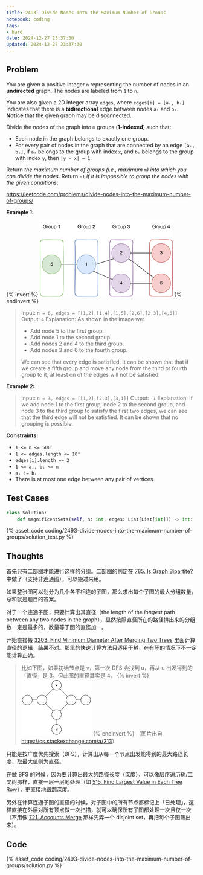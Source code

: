```yaml
---
title: 2493. Divide Nodes Into the Maximum Number of Groups
notebook: coding
tags:
- hard
date: 2024-12-27 23:37:30
updated: 2024-12-27 23:37:30
---
```

## Problem

You are given a positive integer `n` representing the number of nodes in an **undirected** graph. The nodes are labeled from `1` to `n`.

You are also given a 2D integer array `edges`, where `edges[i] = [aᵢ, bᵢ]` indicates that there is a **bidirectional** edge between nodes `aᵢ` and `bᵢ`. **Notice** that the given graph may be disconnected.

Divide the nodes of the graph into `m` groups (**1-indexed**) such that:

- Each node in the graph belongs to exactly one group.
- For every pair of nodes in the graph that are connected by an edge `[aᵢ, bᵢ]`, if `aᵢ` belongs to the group with index `x`, and `bᵢ` belongs to the group with index `y`, then `|y - x| = 1`.

Return _the maximum number of groups (i.e., maximum_ `m`_) into which you can divide the nodes_. Return `-1` _if it is impossible to group the nodes with the given conditions_.

<https://leetcode.com/problems/divide-nodes-into-the-maximum-number-of-groups/>

**Example 1:**

{% invert %}
![case1](2493-divide-nodes-into-the-maximum-number-of-groups/case1.png)
{% endinvert %}

> Input: `n = 6, edges = [[1,2],[1,4],[1,5],[2,6],[2,3],[4,6]]`
> Output: `4`
> Explanation: As shown in the image we:
>
> - Add node 5 to the first group.
> - Add node 1 to the second group.
> - Add nodes 2 and 4 to the third group.
> - Add nodes 3 and 6 to the fourth group.
>
> We can see that every edge is satisfied.
> It can be shown that that if we create a fifth group and move any node from the third or fourth group to it, at least on of the edges will not be satisfied.

**Example 2:**

> Input: `n = 3, edges = [[1,2],[2,3],[3,1]]`
> Output: `-1`
> Explanation: If we add node 1 to the first group, node 2 to the second group, and node 3 to the third group to satisfy the first two edges, we can see that the third edge will not be satisfied.
> It can be shown that no grouping is possible.

**Constraints:**

- `1 <= n <= 500`
- `1 <= edges.length <= 10⁴`
- `edges[i].length == 2`
- `1 <= aᵢ, bᵢ <= n`
- `aᵢ != bᵢ`
- There is at most one edge between any pair of vertices.

## Test Cases

``` python
class Solution:
    def magnificentSets(self, n: int, edges: List[List[int]]) -> int:
```

{% asset_code coding/2493-divide-nodes-into-the-maximum-number-of-groups/solution_test.py %}

## Thoughts

首先只有二部图才能进行这样的分组。二部图的判定在 [785. Is Graph Bipartite?](785-is-graph-bipartite) 中做了（支持非连通图），可以搬过来用。

如果整张图可以划分为几个各不相连的子图，那么求出每个子图的最大分组数量，总和就是题目的答案。

对于一个连通子图，只要计算出其直径（the length of the _longest_ path between any two nodes in the graph），显然按照直径所在的路径排出来的分组数一定是最多的，数量等于图的直径加一。

开始直接搬 [3203. Find Minimum Diameter After Merging Two Trees](3203-find-minimum-diameter-after-merging-two-trees) 里面计算直径的逻辑，结果不对。那里的快速计算方法只适用于树，在有环的情况下不一定能计算正确。

> 比如下图，如果初始节点是 v，第一次 DFS 会找到 u，再从 u 出发得到的「直径」是 3。但此图的直径其实是 4。
> {% invert %}
![bad-diameter-case](2493-divide-nodes-into-the-maximum-number-of-groups/bad-diameter-case.png)
{% endinvert %}
> （图片出自 <https://cs.stackexchange.com/a/213>）

只能是按广度优先搜索（BFS），计算出从每一个节点出发能得到的最大路径长度，取最大值则为直径。

在做 BFS 的时候，因为要计算出最大的路径长度（深度），可以像层序遍历树/二叉树那样，直接一层一层地处理（如 [515. Find Largest Value in Each Tree Row](515-find-largest-value-in-each-tree-row)），更直接地跟踪深度。

另外在计算连通子图的直径的时候，对子图中的所有节点都标记上「已处理」，这样直接在外层对所有顶点做一次扫描，就可以确保所有子图都处理一次且仅一次（不用像 [721. Accounts Merge](721-accounts-merge) 那样先弄一个 disjoint set，再把每个子图筛出来）。

## Code

{% asset_code coding/2493-divide-nodes-into-the-maximum-number-of-groups/solution.py %}
